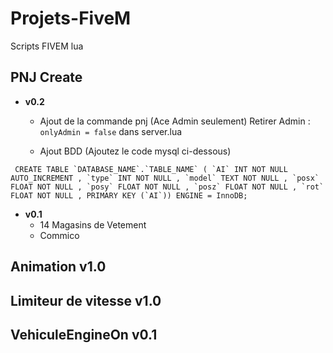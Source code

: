 # Projets-FiveM
Scripts FIVEM lua

## PNJ Create

- **v0.2**
	+ Ajout de la commande pnj (Ace Admin seulement)
			Retirer Admin : `onlyAdmin = false` dans server.lua

	+ Ajout BDD (Ajoutez le code mysql ci-dessous)

``` CREATE TABLE `DATABASE_NAME`.`TABLE_NAME` ( `AI` INT NOT NULL AUTO_INCREMENT , `type` INT NOT NULL , `model` TEXT NOT NULL , `posx` FLOAT NOT NULL , `posy` FLOAT NOT NULL , `posz` FLOAT NOT NULL , `rot` FLOAT NOT NULL , PRIMARY KEY (`AI`)) ENGINE = InnoDB;```

- **v0.1**
	+ 14 Magasins de Vetement
	+ Commico

## Animation v1.0

## Limiteur de vitesse v1.0

## VehiculeEngineOn v0.1






